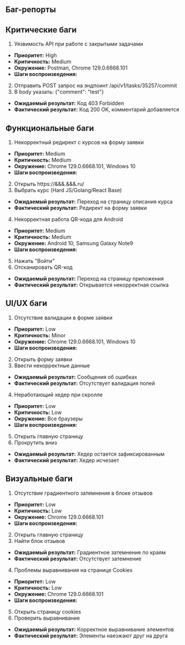 ## Баг-репорты

## Критические баги

1. Уязвимость API при работе с закрытыми задачами
- **Приоритет:** High
- **Критичность:** Medium
- **Окружение:** Postman, Chrome 129.0.6668.101
- **Шаги воспроизведения:**
2. Отправить POST запрос на эндпоинт /api/v1/tasks/35257/commit
3. В body указать: {"comment": "test"}
- **Ожидаемый результат:** Код 403 Forbidden
- **Фактический результат:** Код 200 OK, комментарий добавляется

## Функциональные баги

1. Некорректный редирект с курсов на форму заявки
- **Приоритет:** Medium
- **Критичность:** Medium
- **Окружение:** Chrome 129.0.6668.101, Windows 10
- **Шаги воспроизведения:**
2. Открыть https://&&&.&&&.ru/
3. Выбрать курс (Hard JS/Golang/React Base)
- **Ожидаемый результат:** Переход на страницу описания курса
- **Фактический результат:** Редирект на форму заявки
  
4. Некорректная работа QR-кода для Android
- **Приоритет:** Medium
- **Критичность:** Medium
- **Окружение:** Android 10, Samsung Galaxy Note9
- **Шаги воспроизведения:**
5. Нажать "Войти"
6. Отсканировать QR-код
- **Ожидаемый результат:** Переход на страницу приложения
- **Фактический результат:** Открывается некорректная ссылка

## UI/UX баги

1. Отсутствие валидации в форме заявки
- **Приоритет:** Low
- **Критичность:** Minor
- **Окружение:** Chrome 129.0.6668.101, Windows 10
- **Шаги воспроизведения:**
2. Открыть форму заявки
3. Ввести некорректные данные
- **Ожидаемый результат:** Сообщения об ошибках
- **Фактический результат:** Отсутствует валидация полей
  
4. Неработающий хедер при скролле
- **Приоритет:** Low
- **Критичность:** Low
- **Окружение:** Все браузеры
- **Шаги воспроизведения:**
5. Открыть главную страницу
6. Прокрутить вниз
- **Ожидаемый результат:** Хедер остается зафиксированным
- **Фактический результат:** Хедер исчезает

## Визуальные баги

1. Отсутствие градиентного затемнения в блоке отзывов
- **Приоритет:** Low
- **Критичность:** Low
- **Окружение:** Chrome 129.0.6668.101
- **Шаги воспроизведения:**
2. Открыть главную страницу
3. Найти блок отзывов
- **Ожидаемый результат:** Градиентное затемнение по краям
- **Фактический результат:** Отсутствует затемнение
4. Проблемы выравнивания на странице Cookies
- **Приоритет:** Low
- **Критичность:** Low
- **Окружение:** Chrome 129.0.6668.101
- **Шаги воспроизведения:**
5. Открыть страницу cookies
6. Проверить выравнивание
- **Ожидаемый результат:** Корректное выравнивание элементов
- **Фактический результат:** Элементы наезжают друг на друга
